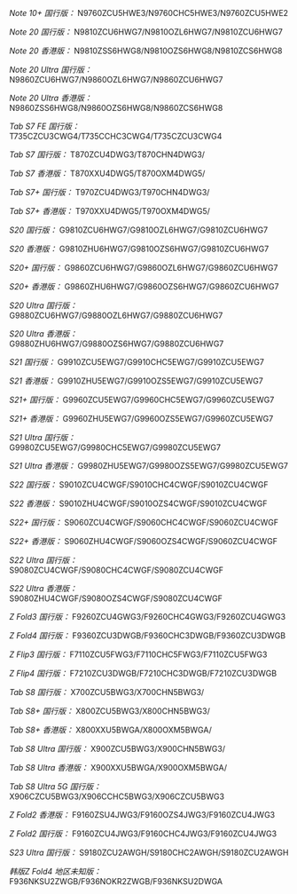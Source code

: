 *Note 10+ 国行版：*
N9760ZCU5HWE3/N9760CHC5HWE3/N9760ZCU5HWE2

*Note 20 国行版：*
N9810ZCU6HWG7/N9810OZL6HWG7/N9810ZCU6HWG7

*Note 20 香港版：*
N9810ZSS6HWG8/N9810OZS6HWG8/N9810ZCS6HWG8

*Note 20 Ultra 国行版：*
N9860ZCU6HWG7/N9860OZL6HWG7/N9860ZCU6HWG7

*Note 20 Ultra 香港版：*
N9860ZSS6HWG8/N9860OZS6HWG8/N9860ZCS6HWG8

*Tab S7 FE 国行版：*
T735CZCU3CWG4/T735CCHC3CWG4/T735CZCU3CWG4

*Tab S7 国行版：*
T870ZCU4DWG3/T870CHN4DWG3/

*Tab S7 香港版：*
T870XXU4DWG5/T870OXM4DWG5/

*Tab S7+ 国行版：*
T970ZCU4DWG3/T970CHN4DWG3/

*Tab S7+ 香港版：*
T970XXU4DWG5/T970OXM4DWG5/

*S20 国行版：*
G9810ZCU6HWG7/G9810OZL6HWG7/G9810ZCU6HWG7

*S20 香港版：*
G9810ZHU6HWG7/G9810OZS6HWG7/G9810ZCU6HWG7

*S20+ 国行版：*
G9860ZCU6HWG7/G9860OZL6HWG7/G9860ZCU6HWG7

*S20+ 香港版：*
G9860ZHU6HWG7/G9860OZS6HWG7/G9860ZCU6HWG7

*S20 Ultra 国行版：*
G9880ZCU6HWG7/G9880OZL6HWG7/G9880ZCU6HWG7

*S20 Ultra 香港版：*
G9880ZHU6HWG7/G9880OZS6HWG7/G9880ZCU6HWG7

*S21 国行版：*
G9910ZCU5EWG7/G9910CHC5EWG7/G9910ZCU5EWG7

*S21 香港版：*
G9910ZHU5EWG7/G9910OZS5EWG7/G9910ZCU5EWG7

*S21+ 国行版：*
G9960ZCU5EWG7/G9960CHC5EWG7/G9960ZCU5EWG7

*S21+ 香港版：*
G9960ZHU5EWG7/G9960OZS5EWG7/G9960ZCU5EWG7

*S21 Ultra 国行版：*
G9980ZCU5EWG7/G9980CHC5EWG7/G9980ZCU5EWG7

*S21 Ultra 香港版：*
G9980ZHU5EWG7/G9980OZS5EWG7/G9980ZCU5EWG7

*S22 国行版：*
S9010ZCU4CWGF/S9010CHC4CWGF/S9010ZCU4CWGF

*S22 香港版：*
S9010ZHU4CWGF/S9010OZS4CWGF/S9010ZCU4CWGF

*S22+ 国行版：*
S9060ZCU4CWGF/S9060CHC4CWGF/S9060ZCU4CWGF

*S22+ 香港版：*
S9060ZHU4CWGF/S9060OZS4CWGF/S9060ZCU4CWGF

*S22 Ultra 国行版：*
S9080ZCU4CWGF/S9080CHC4CWGF/S9080ZCU4CWGF

*S22 Ultra 香港版：*
S9080ZHU4CWGF/S9080OZS4CWGF/S9080ZCU4CWGF

*Z Fold3 国行版：*
F9260ZCU4GWG3/F9260CHC4GWG3/F9260ZCU4GWG3

*Z Fold4 国行版：*
F9360ZCU3DWGB/F9360CHC3DWGB/F9360ZCU3DWGB

*Z Flip3 国行版：*
F7110ZCU5FWG3/F7110CHC5FWG3/F7110ZCU5FWG3

*Z Flip4 国行版：*
F7210ZCU3DWGB/F7210CHC3DWGB/F7210ZCU3DWGB

*Tab S8 国行版：*
X700ZCU5BWG3/X700CHN5BWG3/

*Tab S8+ 国行版：*
X800ZCU5BWG3/X800CHN5BWG3/

*Tab S8+ 香港版：*
X800XXU5BWGA/X800OXM5BWGA/

*Tab S8 Ultra 国行版：*
X900ZCU5BWG3/X900CHN5BWG3/

*Tab S8 Ultra 香港版：*
X900XXU5BWGA/X900OXM5BWGA/

*Tab S8 Ultra 5G 国行版：*
X906CZCU5BWG3/X906CCHC5BWG3/X906CZCU5BWG3

*Z Fold2 香港版：*
F9160ZSU4JWG3/F9160OZS4JWG3/F9160ZCU4JWG3

*Z Fold2 国行版：*
F9160ZCU4JWG3/F9160CHC4JWG3/F9160ZCU4JWG3

*S23 Ultra 国行版：*
S9180ZCU2AWGH/S9180CHC2AWGH/S9180ZCU2AWGH

*韩版Z Fold4 地区未知版：*
F936NKSU2ZWGB/F936NOKR2ZWGB/F936NKSU2DWGA

